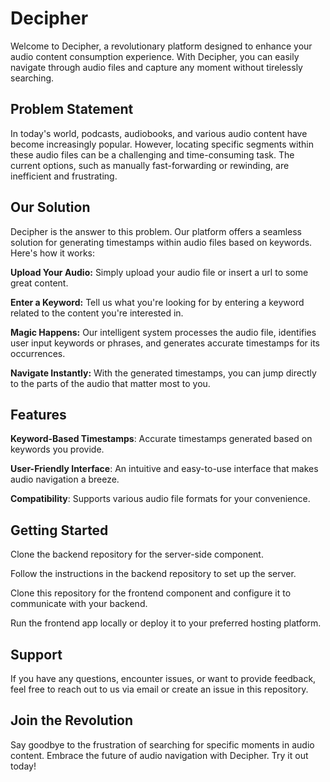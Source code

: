 # Decipher
Welcome to Decipher, a revolutionary platform designed to enhance your audio content consumption experience. With Decipher, you can easily navigate through audio files and capture any moment without tirelessly searching.

## Problem Statement
In today's world, podcasts, audiobooks, and various audio content have become increasingly popular. However, locating specific segments within these audio files can be a challenging and time-consuming task. The current options, such as manually fast-forwarding or rewinding, are inefficient and frustrating.

## Our Solution
Decipher is the answer to this problem. Our platform offers a seamless solution for generating timestamps within audio files based on keywords. Here's how it works:

**Upload Your Audio:** Simply upload your audio file or insert a url to some great content.

**Enter a Keyword:** Tell us what you're looking for by entering a keyword related to the content you're interested in.

**Magic Happens:** Our intelligent system processes the audio file, identifies user input keywords or phrases, and generates accurate timestamps for its occurrences.

**Navigate Instantly:** With the generated timestamps, you can jump directly to the parts of the audio that matter most to you.

## Features
**Keyword-Based Timestamps**: Accurate timestamps generated based on keywords you provide.

**User-Friendly Interface**: An intuitive and easy-to-use interface that makes audio navigation a breeze.

**Compatibility**: Supports various audio file formats for your convenience.

## Getting Started
Clone the backend repository for the server-side component.

Follow the instructions in the backend repository to set up the server.

Clone this repository for the frontend component and configure it to communicate with your backend.

Run the frontend app locally or deploy it to your preferred hosting platform.

## Support
If you have any questions, encounter issues, or want to provide feedback, feel free to reach out to us via email or create an issue in this repository.

## Join the Revolution
Say goodbye to the frustration of searching for specific moments in audio content. Embrace the future of audio navigation with Decipher. Try it out today!

